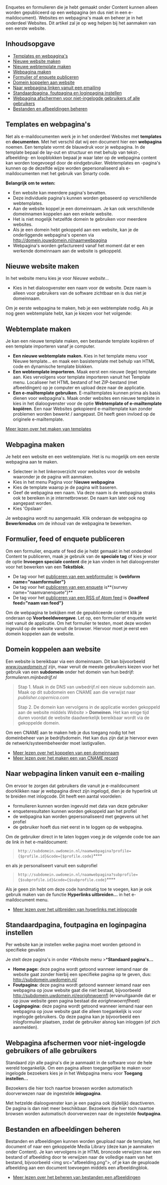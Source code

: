 Enquetes en formulieren die je hebt gemaakt onder Content kunnen alleen
worden gepubliceerd op een webpagina (en dus niet in een
e-maildocument). Websites en webpagina's maak en beheer je in het
onderdeel Websites. Dit artikel zal je op weg helpen bij het aanmaken
van een eerste website.

Inhoudsopgave
-------------

-   [Templates en webpagina's](#templates-en-webpaginas)
-   [Nieuwe website maken](#nieuwe-website-maken)
-   [Nieuwe webtemplate maken](#webtemplate-maken)
-   [Webpagina maken](#webpagina-maken)
-   [Formulier of enquete publiceren](#formulier-feed-of-enquete-publiceren)
-   [Domein koppelen aan website](#domein-koppelen-aan-website)
-   [Naar webpagina linken vanuit een emailing](#naar-webpagina-linken-vanuit-e-mailing)
-   [Standaardpagina, foutpagina en loginpagina instellen](#standaardpagina-foutpagina-en-loginpagina-instellen)
-   [Webpagina afschermen voor niet-ingelogde gebruikers of alle gebruikers](#webpagina-afschermen-voor-niet-ingelogde-gebruikers-of-alle-gebruikers)
-   [Bestanden en afbeeldingen beheren](#bestanden-en-afbeeldingen-beheren)

Templates en webpagina's
------------------------

Net als e-maildocumenten werk je in het onderdeel Websites met
**templates** en **documenten**. Met het verschil dat wij een document
hier een **webpagina** noemen. Een template vormt de blauwdruk voor je
webpagina. In de template bepaal de lay-out en structuur en met behulp
van tekst-, afbeelding- en loopblokken bepaal je waar later op de
webpagina content kan worden toegevoegd door de eindgebruiker.
Webtemplates en -pagina's kunnen op de dezelfde wijze worden
gepersonaliseerd als e-maildocumenten met het gebruik van Smarty code.

**Belangrijk om te weten:**

-   Een website kan meerdere pagina's bevatten.
-   Deze individuele pagina's kunnen worden gebaseerd op verschillende
    webtemplates.
-   Aan de website koppel je een domeinnaam. Je kan ook verschillende
    domeinnamen koppelen aan een enkele website.
-   Het is niet mogelijk hetzelfde domein te gebruiken voor meerdere
    websites.
-   Als je een domein hebt gekoppeld aan een website, kan je de
    onderliggende webpagina's openen via
    http://domein.jouwdomein.nl/naamwebpagina
-   Webpagina's worden gefactureerd vanaf het moment dat er een werkende
    domeinnaam aan de website is gekoppeld.

Nieuwe website maken
--------------------

In het website menu kies je voor *Nieuwe website...*

-   Kies in het dialoogvenster een naam voor de website. Deze naam is
    alleen voor gebruikers van de software zichtbaar en is dus niet je
    domeinnaam.

Om je eerste webpagina te maken, heb je een webtemplate nodig. Als je
nog geen webtemplate hebt, kan je kiezen voor het volgende:

Webtemplate maken
-----------------

Je kan een nieuwe template maken, een bestaande template kopiëren of een
template importeren vanaf je computer.

-   **Een nieuwe webtemplate maken.** Kies in het template menu voor
    Nieuwe template... en maak een basistemplate met behulp van HTML
    code en dynamische template blokken.
-   **Een webtemplate importeren.** Maak eerst een nieuwe (lege)
    template aan. Kies vervolgens voor template importeren vanuit het
    Template menu. Localiseer het HTML bestand of het ZIP-bestand (met
    afbeeldingen) op je computer en upload deze naar de applicatie.
-   **Een e-mailtemplate gebruiken**. E-mailtemplates kunnen prima als
    basis dienen voor webpagina's. Maak onder websites een nieuwe
    template in kies in het dialoogvenster voor de optie **Webtemplate
    of e-mailtemplate kopiëren**. Een naar Websites gekopieerd
    e-mailtemplate kan zonder problemen worden bewerkt / aangepast. Dit
    heeft geen invloed op de originele e-mailtemplate.

[Meer lezen over het maken van templates](./templates-and-documents.md)

Webpagina maken
---------------

Je hebt een website en een webtemplate. Het is nu mogelijk om een eerste
webpagina aan te maken.

-   Selecteer in het linkeroverzicht voor websites voor de website
    waaronder je de pagina wilt aanmaken.
-   Kies in het menu Pagina voor N**ieuwe webpagina**
-   Kies de template waarop je de pagina wilt baseren.
-   Geef de webpagina een naam. Via deze naam is de webpagina straks ook
    te bereiken in je internetbrowser. De naam kan later ook nog
    aangepast worden.
-   Kies 'Opslaan'

Je webpagina wordt nu aangemaakt. Klik onderaan de webpagina op
**Bewerkmodus** om de inhoud van de webpagina te bewerken.

Formulier, feed of enquete publiceren
-------------------------------------

Om een formulier, enquete of feed die je hebt gemaakt in het onderdeel
Content te publiceren, maak je gebruik van de **speciale tag** of kies
je voor de optie **Invoegen speciale content** die je kan vinden in het
dialoogvenster voor het bewerken van een **Tekstblok**.

-   De tag voor het [publiceren van een
    webformulier](./publish-your-web-form.md)
    is **{webform name="naamformulier"}**
-   De tag voor het [publiceren van een
    enquete](./enquete-in-webpagina-invoegen.md)
    is**{survey name="naamvanenquete"}**
-   De tag voor het [publiceren van een RSS of Atom
    feed](./the-loadfeed-function.md)
    is **{loadfeed feed="naam van feed"}**

Om de webpagina te bekijken met de gepubliceerde content klik je
onderaan op **Voorbeeldweergave**. Let op, een formulier of enquete
werkt niet vanuit de applicatie. Om het formulier te testen, moet deze
worden ingevuld op de website vanuit de browser. Hiervoor moet je eerst
een domein koppelen aan de website.

Domein koppelen aan website
---------------------------

Een website is bereikbaar via een domeinnaam. Dit kan bijvoorbeeld
*www.jouwdomein.nl* zijn, maar veruit de meeste gebruikers kiezen voor
het gebruik van een **subdomein** onder het domein van hun bedrijf:
*formulieren.mijnbedrijf.nl*

> Stap 1. Maak in de DNS van uwbedrijf.nl een nieuw subdomein aan. Maak
> op dit subdomein een CNAME aan die verwijst naar
> *publisher.copernica.com*
>
> Stap 2. De domein kan vervolgens in de applicatie worden gekoppeld aan
> de website middels *Website* \> **Domeinen**. Het kan enige tijd duren
> voordat de website daadwerkelijk bereikbaar wordt via de gekoppelde
> domein.

Om een CNAME aan te maken heb je dus toegang nodig tot het domeinbeheer
van je bedrijfsdomein. Het kan dus zijn dat je hiervoor even de
netwerk/systeembeheerder moet lastigvallen.

-   [Meer lezen over het koppelen van een domeinnaam](./link-domain-to-website.md)
-   [Meer lezen over het maken een van CNAME record](http://support.google.com/blogger/bin/answer.py?hl=nl&answer=58317)

Naar webpagina linken vanuit een e-mailing
------------------------------------------

Om ervoor te zorgen dat gebruikers die vanuit je e-maildocument
doorklikken naar je webpagina direct zijn ingelogd, dien je de hyperlink
uit te breiden met inlogcode. Dit heeft een aantal voordelen:

-   formulieren kunnen worden ingevuld met data van deze gebruiker
-   enqueteresultaten kunnen worden gekoppeld aan het profiel
-   de webpagina kan worden gepersonaliseerd met gegevens uit het
    profiel
-   de gebruiker hoeft dus niet eerst in te loggen op de webpagina.

Om de gebruiker direct in te laten loggen voeg je de volgende code toe
aan de link in het e-maildocument:

> `http://subdomein.uwdomein.nl/naamwebpagina?profile={$profile.id}&code={$profile.code}`****

en als je personaliseert vanuit een subprofiel

> `http://subdomein.uwdomein.nl/naamwebpagina?subprofile={$subprofile.id}&code={$subprofile.code}`****

Als je geen zin hebt om deze code handmatig toe te voegen, kan je ook
gebruik maken van de functie **Hyperlinks uitbreiden...** in het
e-maildocument menu.

-   [Meer lezen over het uitbreiden van hyperlinks met
    inlogcode](./how-do-i-add-personalization-login-code-to-my-links.md)

Standaardpagina, foutpagina en loginpagina instellen
----------------------------------------------------

Per website kan je instellen welke pagina moet worden getoond in
specifieke gevallen

Je stelt deze pagina's in onder *Website menu \>***Standaard
pagina's...**

-   **Home page:** deze pagina wordt getoond wanneer iemand naar de
    website gaat zonder hierbij een specifieke pagina op te geven, dus:
    http://subdomein.uwdomein.nl/
-   **Foutpagina:** deze pagina wordt getoond wanneer iemand naar een
    webpagina op jouw website gaat die niet bestaat, bijvoorbeeld
    http://subdomein.uwdomein.nl/eorighnwoernfl (ervanuitgaande dat er
    op jouw website geen pagina bestaat die *eorighnwoernfl*heet)
-   **Loginpagina:** deze pagina wordt getoond wanneer iemand naar een
    webpagina op jouw website gaat die alleen toegankelijk is voor
    ingelogde gebruikers. Op deze pagina kan je bijvoorbeeld een
    inlogformulier plaatsen, zodat de gebruiker alsnog kan inloggen (of
    zich aanmelden).

Webpagina afschermen voor niet-ingelogde gebruikers of alle gebruikers
----------------------------------------------------------------------

Standaard zijn alle pagina's die je aanmaakt in de software voor de hele
wereld toegankelijk. Om een pagina alleen toegangelijke te maken voor
ingelogde bezoekers kies je in het Webpagina menu voor **Toegang
instellen...**

Bezoekers die hier toch naartoe browsen worden automatisch doorverwezen
naar de ingestelde **inlogpagina**.

Met hetzelde dialoogvenster kan je een pagina ook (tijdelijk)
deactiveren. De pagina is dan niet meer beschikbaar. Bezoekers die hier
toch naartoe browsen worden automatisch doorverwezen naar de ingestelde
**foutpagina**.

Bestanden en afbeeldingen beheren
---------------------------------

Bestanden en afbeeldingen kunnen worden geupload naar de template, het
document of naar een gekoppelde Media Library (deze kan je aanmaken
onder Content). Je kan vervolgens in je HTML broncode verwijzen naar een
bestand of afbeelding door te verwijzen naar de volledige naam van het
bestand, bijvoorbeeld \<img src="afbeelding.png"\>, of je kan de
geuploade afbeelding aan een document toevoegen middels een
afbeeldingblok.

-   [Meer lezen over het beheren van bestanden een afbeeldingen](./email-files-and-images.md)
